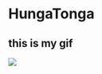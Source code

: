 # HungaTonga


## this is my gif
![]([https://github.com/Frankiwy/HungaTonga/blob/main/GOES_ABI/GOES17-W-CONTOUR-TONGA.gif])


